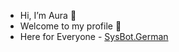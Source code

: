 -  Hi, I’m Aura 👋
-  Welcome to my profile 👀
-  Here for Everyone - [SysBot.German](https://github.com/Furby87/SysBot.German/releases/) 

